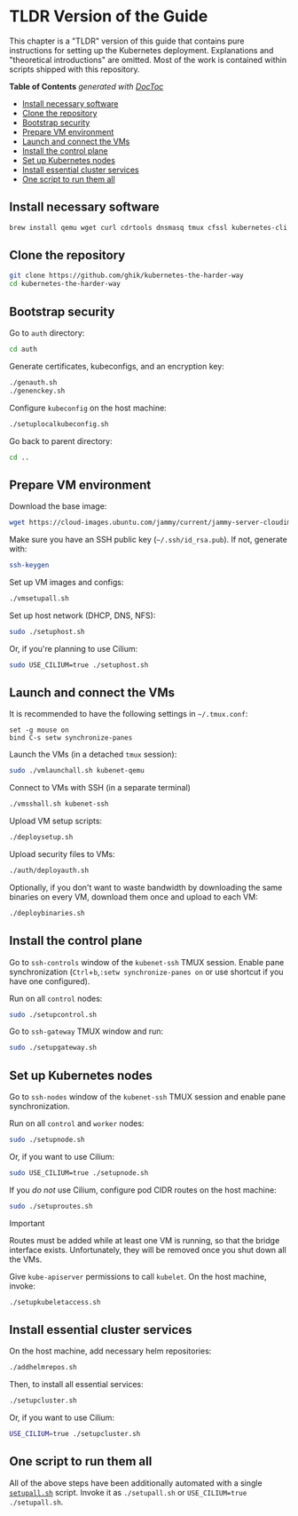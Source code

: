 # TLDR Version of the Guide

This chapter is a "TLDR" version of this guide that contains pure instructions for setting up the Kubernetes
deployment. Explanations and "theoretical introductions" are omitted. Most of the work is contained within
scripts shipped with this repository.

<!-- START doctoc generated TOC please keep comment here to allow auto update -->
<!-- DON'T EDIT THIS SECTION, INSTEAD RE-RUN doctoc TO UPDATE -->
**Table of Contents**  *generated with [DocToc](https://github.com/thlorenz/doctoc)*

- [Install necessary software](#install-necessary-software)
- [Clone the repository](#clone-the-repository)
- [Bootstrap security](#bootstrap-security)
- [Prepare VM environment](#prepare-vm-environment)
- [Launch and connect the VMs](#launch-and-connect-the-vms)
- [Install the control plane](#install-the-control-plane)
- [Set up Kubernetes nodes](#set-up-kubernetes-nodes)
- [Install essential cluster services](#install-essential-cluster-services)
- [One script to run them all](#one-script-to-run-them-all)

<!-- END doctoc generated TOC please keep comment here to allow auto update -->

## Install necessary software

```bash
brew install qemu wget curl cdrtools dnsmasq tmux cfssl kubernetes-cli helm
```

## Clone the repository

```bash
git clone https://github.com/ghik/kubernetes-the-harder-way
cd kubernetes-the-harder-way
```

## Bootstrap security

Go to `auth` directory:

```bash
cd auth
```

Generate certificates, kubeconfigs, and an encryption key:

```bash
./genauth.sh
./genenckey.sh
```

Configure `kubeconfig` on the host machine:

```bash
./setuplocalkubeconfig.sh
```

Go back to parent directory:

```bash
cd ..
```

## Prepare VM environment

Download the base image:

```bash
wget https://cloud-images.ubuntu.com/jammy/current/jammy-server-cloudimg-amd64.img
```

Make sure you have an SSH public key (`~/.ssh/id_rsa.pub`). If not, generate with:

```bash
ssh-keygen
```

Set up VM images and configs:

```bash
./vmsetupall.sh
```

Set up host network (DHCP, DNS, NFS):

```bash
sudo ./setuphost.sh
```

Or, if you're planning to use Cilium:

```bash
sudo USE_CILIUM=true ./setuphost.sh
```

## Launch and connect the VMs

It is recommended to have the following settings in `~/.tmux.conf`:

```
set -g mouse on
bind C-s setw synchronize-panes
```

Launch the VMs (in a detached `tmux` session):

```bash
sudo ./vmlaunchall.sh kubenet-qemu
```

Connect to VMs with SSH (in a separate terminal)

```bash
./vmsshall.sh kubenet-ssh
```

Upload VM setup scripts:

```bash
./deploysetup.sh
```

Upload security files to VMs:

```bash
./auth/deployauth.sh
```

Optionally, if you don't want to waste bandwidth by downloading the same binaries on every VM,
download them once and upload to each VM:

```bash
./deploybinaries.sh
```

## Install the control plane

Go to `ssh-controls` window of the `kubenet-ssh` TMUX session.
Enable pane synchronization (`Ctrl`+`b`,`:setw synchronize-panes on` or use shortcut if you have one configured).

Run on all `control` nodes:

```bash
sudo ./setupcontrol.sh
```

Go to `ssh-gateway` TMUX window and run:

```bash
sudo ./setupgateway.sh
```

## Set up Kubernetes nodes

Go to `ssh-nodes` window of the `kubenet-ssh` TMUX session and enable pane synchronization.

Run on all `control` and `worker` nodes:

```bash
sudo ./setupnode.sh
```

Or, if you want to use Cilium:

```bash
sudo USE_CILIUM=true ./setupnode.sh
```

If you *do not* use Cilium, configure pod CIDR routes on the host machine:

```bash
sudo ./setuproutes.sh
```

> [!IMPORTANT]
> Routes must be added while at least one VM is running, so that the bridge interface exists.
> Unfortunately, they will be removed once you shut down all the VMs.

Give `kube-apiserver` permissions to call `kubelet`. On the host machine, invoke:

```bash
./setupkubeletaccess.sh
```

## Install essential cluster services

On the host machine, add necessary helm repositories:

```bash
./addhelmrepos.sh
```

Then, to install all essential services:

```bash
./setupcluster.sh
```

Or, if you want to use Cilium:

```bash
USE_CILIUM=true ./setupcluster.sh
```

## One script to run them all

All of the above steps have been additionally automated with a single [`setupall.sh`](../setupall.sh) script.
Invoke it as `./setupall.sh` or `USE_CILIUM=true ./setupall.sh`.
